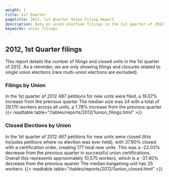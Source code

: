 ```yaml
---
weight: 1
title: 1st Quarter
pagetitle: 2012, 1st Quarter Union Filing Report
description: Data on union election filings in the 1st quarter of 2012
keywords: union filings
---
```


## 2012, 1st Quarter filings

This report details the number of filings and closed units in the 1st quarter of 2012. As a reminder, we are only showing filings and closures related to single union elections (rare multi-union elections are excluded).

### Filings by Union
In the 1st quarter of 2012 487 petitions for new units were filed, a 19.07% increase from the previous quarter The median size was 24 with a total of 29,170 workers across all units, a 1.78% increase from the previous quarter
{{< readtable table="/tables/reports/2012/1union_filings.html" >}}

### Closed Elections by Union
In the 1st quarter of 2012 467 petitions for new units were closed (this includes petitions where no election was ever held), with 37.90% closed with a certification order, creating 177 total new units. This was a -22.03% decrease from the previous quarter in successful union certifications. Overall this represents approximately 10,575 workers, which is a -37.40% decrease from the previous quarter The median bargaining unit has 25 workers.
{{< readtable table="/tables/reports/2012/1union_closed.html" >}}
